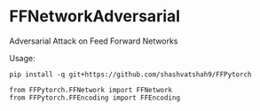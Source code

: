 # FFNetworkAdversarial
Adversarial Attack on Feed Forward Networks

Usage:

`pip install -q git+https://github.com/shashvatshah9/FFPytorch  `

```
from FFPytorch.FFNetwork import FFNetwork
from FFPytorch.FFEncoding import FFEncoding
```

